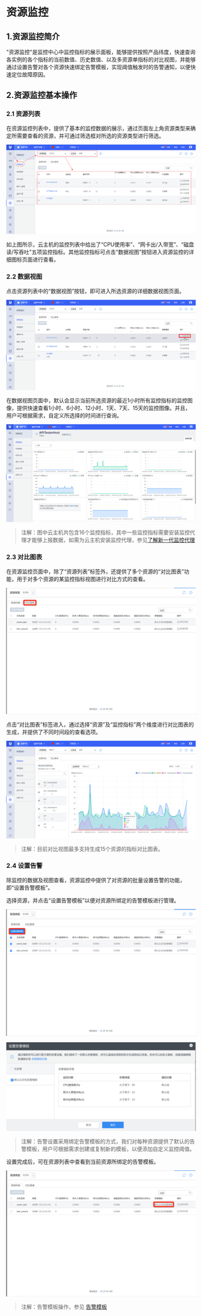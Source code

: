 

# 资源监控

## 1.资源监控简介

"资源监控"是监控中心中监控指标的展示面板，能够提供按照产品纬度，快速查询各实例的各个指标的当前数值、历史数值、以及多资源单指标的对比视图，并能够通过设置告警对各个资源快速绑定告警模板，实现阈值触发时的告警通知，以便快速定位故障原因。



## 2.资源监控基本操作

### 2.1 资源列表

在资源监控列表中，提供了基本的监控数据的展示，通过页面左上角资源类型来确定所需要查看的资源，并可通过筛选框对所选的资源类型进行筛选。

![](/images/resource_monitor_tab.png)

如上图所示，云主机的监控列表中给出了“CPU使用率”、“网卡出/入带宽”、“磁盘读/写吞吐”五项监控指标。其他监控指标可点击“数据视图”按钮进入资源监控的详细图标页面进行查看。



### 2.2 数据视图

点击资源列表中的“数据视图”按钮，即可进入所选资源的详细数据视图页面。

![](/images/resource_monitor_dataview.png)

在数据视图页面中，默认会显示当前所选资源的最近1小时所有监控指标的监控图像，提供快速查看1小时、6小时、12小时、1天、7天、15天的监控图像。并且，用户可根据需求，自定义所选择的时间进行查询。

![](/images/resource_monitor_detail.png)

> 注解：图中云主机共包含16个监控指标，其中一些监控指标需要安装监控代理才能够上报数据，如需为云主机安装监控代理，参见[了解新一代监控代理](https://cms-docs.ucloudadmin.com/cloudwatch/uboltagent/introduce)
>



### 2.3 对比图表

在资源监控页面中，除了“资源列表”标签外，还提供了多个资源的“对比图表”功能，用于对多个资源的某监控指标视图进行对比方式的查看。

![](/images/resource4.png)

点击“对比图表”标签进入，通过选择“资源”及“监控指标”两个维度进行对比图表的生成，并提供了不同时间段的查看选项。

![](/images/resource_view_vs.png)

> 注解：目前对比视图最多支持生成15个资源的指标对比图表。



### 2.4 设置告警

除监控的数据及视图查看，资源监控中提供了对资源的批量设置告警的功能，即“设置告警模板”。

选择资源，并点击“设置告警模板”以便对资源所绑定的告警模板进行管理。

![](/images/resource6.png)

![](/images/resource7.png)

> 注解：告警设置采用绑定告警模板的方式，我们对每种资源提供了默认的告警模板，用户可根据需求创建或复制新的模板，以便添加自定义监控阈值。



设置完成后，可在资源列表中查看到当前资源所绑定的告警模板。

![](/images/resource8.png)

> 注解：告警模板操作，参见 [告警模板](umon/template)